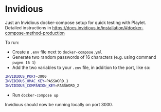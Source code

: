 # Invidious

Just an Invidious docker-compose setup for quick testing with Playlet.
Detailed instructions in <https://docs.invidious.io/installation/#docker-compose-method-production>

To run:

- Create a `.env` file next to `docker-compose.yml`
- Generate two random passwords of 16 characters (e.g. using command `pwgen 16 1`)
- Add the two variables to your `.env` file, in addition to the port, like so:

```sh
INVIDIOUS_PORT=3000
INVIDIOUS_HMAC_KEY=PASSWORD_1
INVIDIOUS_COMPANION_KEY=PASSWORD_2
```

- Run `docker-compose up`

Invidious should now be running locally on port 3000.
